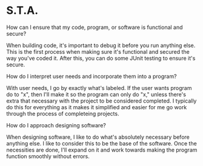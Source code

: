 # S.T.A.


How can I ensure that my code, program, or software is functional and secure?

When building code, it's important to debug it before you run anything else. This is the first process when making sure it's functional and secured the way you've coded it. After this, you can do some JUnit testing to ensure it's secure.

How do I interpret user needs and incorporate them into a program?

With user needs, I go by exactly what's labeled. If the user wants program do to "x", then I'll make it so the program can only do "x," unless there's extra that necessary with the project to be considered completed.
I typically do this for everything as it makes it simplified and easier for me go work through the process of completeing projects.

How do I approach designing software?

When designing software, I like to do what's absolutely necessary before anything else. I like to consider this to be the base of the software. Once the necessities are done, I'll expand on it and work towards making the program function smoothly without errors.
